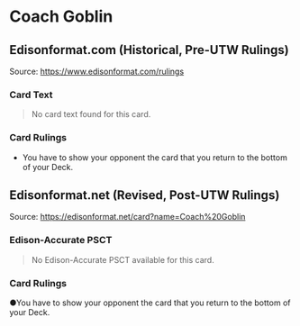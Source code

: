 # Coach Goblin

## Edisonformat.com (Historical, Pre-UTW Rulings)

Source: https://www.edisonformat.com/rulings

### Card Text

> No card text found for this card.

### Card Rulings

*   You have to show your opponent the card that you return to the bottom of your Deck.

## Edisonformat.net (Revised, Post-UTW Rulings)

Source: https://edisonformat.net/card?name=Coach%20Goblin

### Edison-Accurate PSCT

> No Edison-Accurate PSCT available for this card.

### Card Rulings

●You have to show your opponent the card that you return to the bottom of your Deck.
            